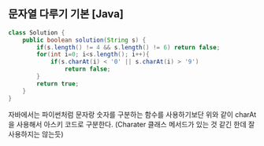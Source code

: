 ## 문자열 다루기 기본 [Java]

```java
class Solution {
    public boolean solution(String s) {
        if(s.length() != 4 && s.length() != 6) return false;
        for(int i=0; i<s.length(); i++){
            if(s.charAt(i) < '0' || s.charAt(i) > '9')
                return false;
        }
        return true;
    }
}
```

자바에서는 파이썬처럼 문자랑 숫자를 구분하는 함수를 사용하기보단 위와 같이 charAt을 사용해서 아스키 코드로 구분한다. (Charater 클래스 메서드가 있는 것 같긴 한데 잘 사용하지는 않는듯)
